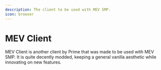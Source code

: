 ```yaml
---
description: The client to be used with MEV SMP.
icon: browser
---
```


# MEV Client

MEV Client is another client by Prime that was made to be used with MEV SMP. It is quite decently modded, keeping a general vanilla aesthetic while innovating on new features.
